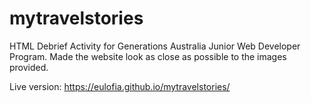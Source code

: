 # mytravelstories
HTML Debrief Activity for Generations Australia Junior Web Developer Program.
Made the website look as close as possible to the images provided.

Live version: https://eulofia.github.io/mytravelstories/
